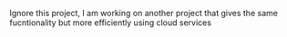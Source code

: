 Ignore this project, I am working on another project that gives the same fucntionality but more efficiently using cloud services
